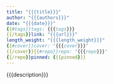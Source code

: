 ```yaml
---
title: "{{{title}}}"
author: "{{{authors}}}"
date: "{{{date}}}"
{{#tags}}tags: {{{tags}}}
{{/tags}}link: "{{{url}}}"
length_weight: "{{{length_weight}}}"
{{#cover}}cover: "{{{cover}}}"
{{/cover}}{{#repo}}repo: "{{{repo}}}"
{{/repo}}pinned: {{{pinned}}}
---
```


{{{description}}}
